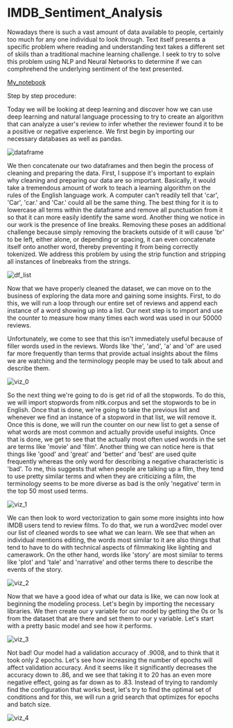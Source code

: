 # IMDB_Sentiment_Analysis

Nowadays there is such a vast amount of data available to people, certainly too much for any one individual to look through. Text itself presents a specific problem where reading and understanding text takes a different set of skiils than a traditional machine learning challenge. I seek to try to solve this problem using NLP and Neural Networks to determine if we can comphrehend the underlying sentiment of the text presented. 

[My_notebook](https://github.com/Shin-pete/IMDB_Sentiment_Analysis/blob/master/LSTM_model.ipynb)

Step by step procedure: 

Today we will be looking at deep learning and discover how we can use deep learning and natural language processing to try to create an algorithm that can analyze a user's review to infer whether the reviewer found it to be a positive or negative experience. We first begin by importing our necessary databases as well as pandas. 

![dataframe](https://arpitbajpai.weebly.com/uploads/1/1/7/2/117229466/mparbwd_1_orig.png)

We then concatenate our two dataframes and then begin the process of cleaning and preparing the data. First, I suppose it's important to explain why cleaning and preparing our data are so important. Basically, it would take a tremendous amount of work to teach a learning algorithm on the rules of the English language work. A computer can't readily tell that 'car', 'Car', 'car.' and 'Car.' could all be the same thing. The best thing for it is to lowercase all terms within the dataframe and remove all punctuation from it so that it can more easily identify the same word. Another thing we notice in our work is the presence of line breaks. Removing these poses an additional challenge because simply removing the brackets outside of it will cause 'br' to be left, either alone, or depending or spacing, it can even concatenate itself onto another word, thereby preventing it from being correctly tokenized. We address this problem by using the strip function and stripping all instances of linebreaks from the strings. 

![df_list](https://arpitbajpai.weebly.com/uploads/1/1/7/2/117229466/nndswj5_1_orig.png)

Now that we have properly cleaned the dataset, we can move on to the business of exploring the data more and gaining some insights. First, to do this, we will run a loop through our entire set of reviews and append each instance of a word showing up into a list. Our next step is to import and use the counter to measure how many times each word was used in our 50000 reviews. 

Unfortunately, we come to see that this isn't immediately useful because of filler words used in the reviews. Words like 'the', 'and', 'a' and 'of' are used far more frequently than terms that provide actual insights about the films we are watching and the terminology people may be used to talk about and describe them.

![viz_0](https://arpitbajpai.weebly.com/uploads/1/1/7/2/117229466/hv6blgt_1_orig.png)

So the next thing we're going to do is get rid of all the stopwords. To do this, we will import stopwords from nltk.corpus and set the stopwords to be in English. Once that is done, we're going to take the previous list and whenever we find an instance of a stopword in that list, we will remove it. Once this is done, we will run the counter on our new list to get a sense of what words are most common and actually provide useful insights. Once that is done, we get to see that the actually most often used words in the set are terms like 'movie' and 'film'. Another thing we can notice here is that things like 'good' and 'great' and 'better' and 'best' are used quite frequently whereas the only word for describing a negative characteristic is 'bad'. To me, this suggests that when people are talking up a film, they tend to use pretty similar terms and when they are criticizing a film, the terminology seems to be more diverse as bad is the only 'negative' term in the top 50 most used terms.

![viz_1](https://arpitbajpai.weebly.com/uploads/1/1/7/2/117229466/o2viij6_1_orig.png)

We can then look to word vectorization to gain some more insights into how IMDB users tend to review films. To do that, we run a word2vec model over our list of cleaned words to see what we can learn. We see that when an individual mentions editing, the words most similar to it are also things that tend to have to do with technical aspects of filmmaking like lighting and camerawork. On the other hand, words like 'story' are most similar to terms like 'plot' and 'tale' and 'narrative' and other terms there to describe the events of the story. 

![viz_2](https://arpitbajpai.weebly.com/uploads/1/1/7/2/117229466/ho4yu5u_1_orig.png)

Now that we have a good idea of what our data is like, we can now look at beginning the modeling process. Let's begin by importing the necessary libraries. We then create our y variable for our model by getting the 0s or 1s from the dataset that are there and set them to our y variable. Let's start with a pretty basic model and see how it performs. 

![viz_3](https://arpitbajpai.weebly.com/uploads/1/1/7/2/117229466/xbclvry_1_orig.png)

Not bad! Our model had a validation accuracy of .9008, and to think that it took only 2 epochs. Let's see how increasing the number of epochs will affect validation accuracy. And it seems like it significantly decreases the accuracy down to .86, and we see that taking it to 20 has an even more negative effect, going as far down as to .83. Instead of trying to randomly find the configuration that works best, let's try to find the optimal set of conditions and for this, we will run a grid search that optimizes for epochs and batch size. 

![viz_4](https://arpitbajpai.weebly.com/uploads/1/1/7/2/117229466/wu8mpjw_1_orig.png)
